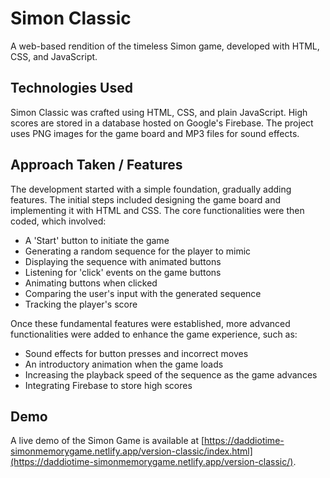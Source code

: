 # Simon Classic
A web-based rendition of the timeless Simon game, developed with HTML, CSS, and JavaScript.

## Technologies Used
Simon Classic was crafted using HTML, CSS, and plain JavaScript. High scores are stored in a database hosted on Google's Firebase. The project uses PNG images for the game board and MP3 files for sound effects.

## Approach Taken / Features
The development started with a simple foundation, gradually adding features. The initial steps included designing the game board and implementing it with HTML and CSS. The core functionalities were then coded, which involved:

- A 'Start' button to initiate the game
- Generating a random sequence for the player to mimic
- Displaying the sequence with animated buttons
- Listening for 'click' events on the game buttons
- Animating buttons when clicked
- Comparing the user's input with the generated sequence
- Tracking the player's score

Once these fundamental features were established, more advanced functionalities were added to enhance the game experience, such as:

- Sound effects for button presses and incorrect moves
- An introductory animation when the game loads
- Increasing the playback speed of the sequence as the game advances
- Integrating Firebase to store high scores

## Demo
A live demo of the Simon Game is available at [https://daddiotime-simonmemorygame.netlify.app/version-classic/index.html](https://daddiotime-simonmemorygame.netlify.app/version-classic/).